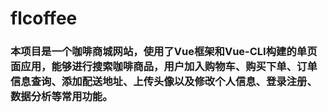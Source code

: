 # flcoffee
### 本项目是一个咖啡商城网站，使用了Vue框架和Vue-CLI构建的单页面应用，能够进行搜索咖啡商品，用户加入购物车、购买下单、订单信息查询、添加配送地址、上传头像以及修改个人信息、登录注册、数据分析等常用功能。
